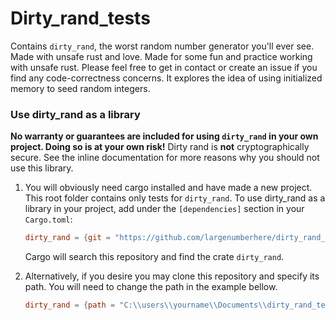 # Dirty_rand_tests
Contains `dirty_rand`, the worst random number generator you'll ever see. Made with unsafe rust and love.
Made for some fun and practice working with unsafe rust. Please feel free to get in contact or create an issue if you find any code-correctness concerns.
It explores the idea of using initialized memory to seed random integers.
 
### Use dirty_rand as a library
**No warranty or guarantees are included for using `dirty_rand` in your own project. Doing so is at your own risk!** Dirty rand is **not** cryptographically secure. See the inline documentation for more reasons why you should not use this library.
1. You will obviously need cargo installed and have made a new project.
    This root folder contains only tests for `dirty_rand`. To use dirty_rand as a library in your project, add under the `[dependencies]` section  in your `Cargo.toml`:
    ```toml
    dirty_rand = {git = "https://github.com/largenumberhere/dirty_rand_tests.git"}
    ```
    Cargo will search this repository and find the crate `dirty_rand`.

2. Alternatively, if you desire you may clone this repository and specify its path. You will need to change the path in the example bellow.
    ```toml
    dirty_rand = {path = "C:\\users\\yourname\\Documents\\dirty_rand_test\\dirty_rand"}
    ```

